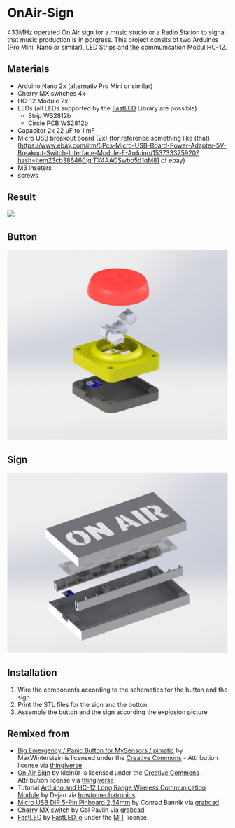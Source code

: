 # OnAir-Sign
433MHz operated On Air sign for a music studio or a Radio Station to signal that music production is in porgress. 
This project consits of two Arduinos (Pro Mini, Nano or similar), LED Strips and the communication Modul HC-12. 

## Materials
* Arduino Nano 2x (alternativ Pro Mini or similar)
* Cherry MX switches 4x
* HC-12 Module 2x 
* LEDs (all LEDs supported by the [FastLED](https://github.com/FastLED/FastLED) Library are possible)
  * Strip WS2812b 
  * Circle PCB WS2812b
* Capacitor 2x 22 µF to 1 mF
* Micro USB breakout board (2x) (for reference something like (that)[https://www.ebay.com/itm/5Pcs-Micro-USB-Board-Power-Adapter-5V-Breakout-Switch-Interface-Module-F-Arduino/153733325920?hash=item23cb386460:g:TX4AAOSwbb5d1qM8] of ebay)
* M3 inseters
* screws

## Result

![](media/result.gif)

## Button

![](media/Button.JPG)

## Sign

![](media/Sign.JPG)

## Installation

1. Wire the components according to the schematics for the button and the sign
1. Print the STL files for the sign and the button
1. Assemble the button and the sign according the explosion picture

## Remixed from

* [Big Emergency / Panic Button for MySensors / pimatic](https://www.thingiverse.com/thing:1406545) by MaxWinterstein is licensed under the [Creative Commons](http://creativecommons.org/licenses/by/3.0/) - Attribution license via [thingiverse](https://www.thingiverse.com/)
* [On Air Sign](https://www.thingiverse.com/thing:2847029) by klein0r is licensed under the [Creative Commons](http://creativecommons.org/licenses/by/3.0/) - Attribution license via [thingiverse](https://www.thingiverse.com/)
* Tutorial [Arduino and HC-12 Long Range Wireless Communication Module](https://howtomechatronics.com/tutorials/arduino/arduino-and-hc-12-long-range-wireless-communication-module/) by Dejan via [howtomechatronics](https://howtomechatronics.com/)
* [Micro USB DIP 5-Pin Pinboard 2,54mm](https://grabcad.com/library/micro-usb-dip-5-pin-pinboard-2-54mm-1) by Conrad Bannik via [grabcad](https://grabcad.com/)
* [Cherry MX switch](https://grabcad.com/library/cherry-mx-switch-2) by Gal Pavlin via [grabcad](https://grabcad.com/)
* [FastLED](https://github.com/FastLED/FastLED) by [FastLED.io](http://fastled.io/) under the [MIT](https://opensource.org/licenses/mit-license.php) license.
